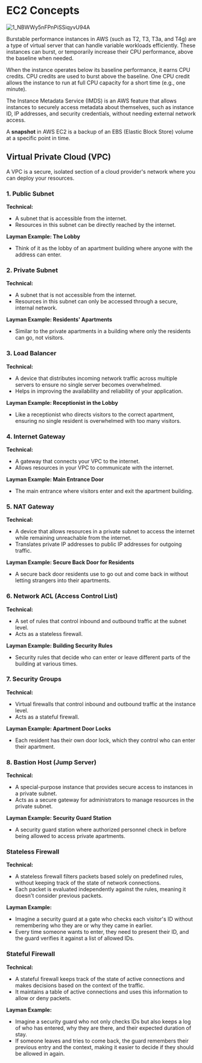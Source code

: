# EC2 Concepts

![1_NBWWy5nFPnPiSSiqyvU94A](https://github.com/shuklaritvik06/aws/assets/72812470/cc89cc5c-5919-4a9e-b7db-ad955aa2aed2)

Burstable performance instances in AWS (such as T2, T3, T3a, and T4g) are a type of virtual server that can handle
variable workloads efficiently. These instances can burst, or temporarily increase their CPU performance, above the
baseline when needed.

When the instance operates below its baseline performance, it earns CPU credits.
CPU credits are used to burst above the baseline. One CPU credit allows the instance to run at full CPU capacity for a
short time (e.g., one minute).

The Instance Metadata Service (IMDS) is an AWS feature that allows instances to securely access metadata about
themselves, such as instance ID, IP addresses, and security credentials, without needing external network access.

A **snapshot** in AWS EC2 is a backup of an EBS (Elastic Block Store) volume at a specific point in time.

## Virtual Private Cloud (VPC)

A VPC is a secure, isolated section of a cloud provider's network where you can deploy your resources.

### 1. Public Subnet

**Technical:**
- A subnet that is accessible from the internet.
- Resources in this subnet can be directly reached by the internet.

**Layman Example: The Lobby**
- Think of it as the lobby of an apartment building where anyone with the address can enter.

### 2. Private Subnet

**Technical:**
- A subnet that is not accessible from the internet.
- Resources in this subnet can only be accessed through a secure, internal network.

**Layman Example: Residents' Apartments**
- Similar to the private apartments in a building where only the residents can go, not visitors.

### 3. Load Balancer

**Technical:**
- A device that distributes incoming network traffic across multiple servers to ensure no single server becomes overwhelmed.
- Helps in improving the availability and reliability of your application.

**Layman Example: Receptionist in the Lobby**
- Like a receptionist who directs visitors to the correct apartment, ensuring no single resident is overwhelmed with too many visitors.

### 4. Internet Gateway

**Technical:**
- A gateway that connects your VPC to the internet.
- Allows resources in your VPC to communicate with the internet.

**Layman Example: Main Entrance Door**
- The main entrance where visitors enter and exit the apartment building.

### 5. NAT Gateway

**Technical:**
- A device that allows resources in a private subnet to access the internet while remaining unreachable from the internet.
- Translates private IP addresses to public IP addresses for outgoing traffic.

**Layman Example: Secure Back Door for Residents**
- A secure back door residents use to go out and come back in without letting strangers into their apartments.

### 6. Network ACL (Access Control List)

**Technical:**
- A set of rules that control inbound and outbound traffic at the subnet level.
- Acts as a stateless firewall.

**Layman Example: Building Security Rules**
- Security rules that decide who can enter or leave different parts of the building at various times.

### 7. Security Groups

**Technical:**
- Virtual firewalls that control inbound and outbound traffic at the instance level.
- Acts as a stateful firewall.

**Layman Example: Apartment Door Locks**
- Each resident has their own door lock, which they control who can enter their apartment.

### 8. Bastion Host (Jump Server)

**Technical:**
- A special-purpose instance that provides secure access to instances in a private subnet.
- Acts as a secure gateway for administrators to manage resources in the private subnet.

**Layman Example: Security Guard Station**
- A security guard station where authorized personnel check in before being allowed to access private apartments.

### Stateless Firewall

**Technical:**
- A stateless firewall filters packets based solely on predefined rules, without keeping track of the state of network connections.
- Each packet is evaluated independently against the rules, meaning it doesn't consider previous packets.

**Layman Example:**
- Imagine a security guard at a gate who checks each visitor's ID without remembering who they are or why they came in earlier.
- Every time someone wants to enter, they need to present their ID, and the guard verifies it against a list of allowed IDs.

### Stateful Firewall

**Technical:**
- A stateful firewall keeps track of the state of active connections and makes decisions based on the context of the traffic.
- It maintains a table of active connections and uses this information to allow or deny packets.

**Layman Example:**
- Imagine a security guard who not only checks IDs but also keeps a log of who has entered, why they are there, and their expected duration of stay.
- If someone leaves and tries to come back, the guard remembers their previous entry and the context, making it easier to decide if they should be allowed in again.
